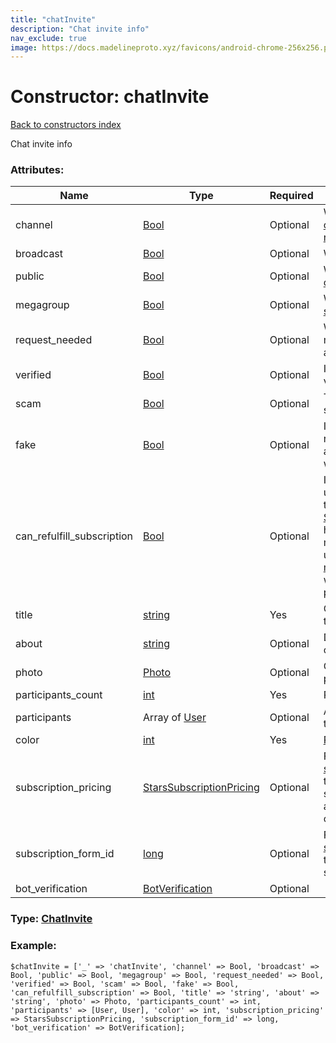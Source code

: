 ```yaml
---
title: "chatInvite"
description: "Chat invite info"
nav_exclude: true
image: https://docs.madelineproto.xyz/favicons/android-chrome-256x256.png
---
```

# Constructor: chatInvite  
[Back to constructors index](/API_docs/constructors/index.html)



Chat invite info

### Attributes:

| Name     |    Type       | Required | Description |
|----------|---------------|----------|-------------|
|channel|[Bool](/API_docs/types/Bool.html) | Optional|Whether this is a [channel/supergroup](https://core.telegram.org/api/channel) or a [normal group](https://core.telegram.org/api/channel)|
|broadcast|[Bool](/API_docs/types/Bool.html) | Optional|Whether this is a [channel](https://core.telegram.org/api/channel)|
|public|[Bool](/API_docs/types/Bool.html) | Optional|Whether this is a public [channel/supergroup](https://core.telegram.org/api/channel)|
|megagroup|[Bool](/API_docs/types/Bool.html) | Optional|Whether this is a [supergroup](https://core.telegram.org/api/channel)|
|request\_needed|[Bool](/API_docs/types/Bool.html) | Optional|Whether the [join request »](https://core.telegram.org/api/invites#join-requests) must be first approved by an administrator|
|verified|[Bool](/API_docs/types/Bool.html) | Optional|Is this chat or channel verified by Telegram?|
|scam|[Bool](/API_docs/types/Bool.html) | Optional|This chat is probably a scam|
|fake|[Bool](/API_docs/types/Bool.html) | Optional|If set, this chat was reported by many users as a fake or scam: be careful when interacting with it.|
|can\_refulfill\_subscription|[Bool](/API_docs/types/Bool.html) | Optional|If set, indicates that the user has already paid for the associated [Telegram Star subscriptions »](https://core.telegram.org/api/stars#star-subscriptions) and it hasn't expired yet, so they may re-join the channel using [messages.importChatInvite](../methods/messages.importChatInvite.html) without repeating the payment.|
|title|[string](/API_docs/types/string.html) | Yes|Chat/supergroup/channel title|
|about|[string](/API_docs/types/string.html) | Optional|Description of the group of channel|
|photo|[Photo](/API_docs/types/Photo.html) | Optional|Chat/supergroup/channel photo|
|participants\_count|[int](/API_docs/types/int.html) | Yes|Participant count|
|participants|Array of [User](/API_docs/types/User.html) | Optional|A few of the participants that are in the group|
|color|[int](/API_docs/types/int.html) | Yes|[Profile color palette ID](https://core.telegram.org/api/colors)|
|subscription\_pricing|[StarsSubscriptionPricing](/API_docs/types/StarsSubscriptionPricing.html) | Optional|For [Telegram Star subscriptions »](https://core.telegram.org/api/stars#star-subscriptions), contains the pricing of the subscription the user must activate to join the private channel.|
|subscription\_form\_id|[long](/API_docs/types/long.html) | Optional|For [Telegram Star subscriptions »](https://core.telegram.org/api/stars#star-subscriptions), the ID of the payment form for the subscription.|
|bot\_verification|[BotVerification](/API_docs/types/BotVerification.html) | Optional|



### Type: [ChatInvite](/API_docs/types/ChatInvite.html)


### Example:

```
$chatInvite = ['_' => 'chatInvite', 'channel' => Bool, 'broadcast' => Bool, 'public' => Bool, 'megagroup' => Bool, 'request_needed' => Bool, 'verified' => Bool, 'scam' => Bool, 'fake' => Bool, 'can_refulfill_subscription' => Bool, 'title' => 'string', 'about' => 'string', 'photo' => Photo, 'participants_count' => int, 'participants' => [User, User], 'color' => int, 'subscription_pricing' => StarsSubscriptionPricing, 'subscription_form_id' => long, 'bot_verification' => BotVerification];
```  
